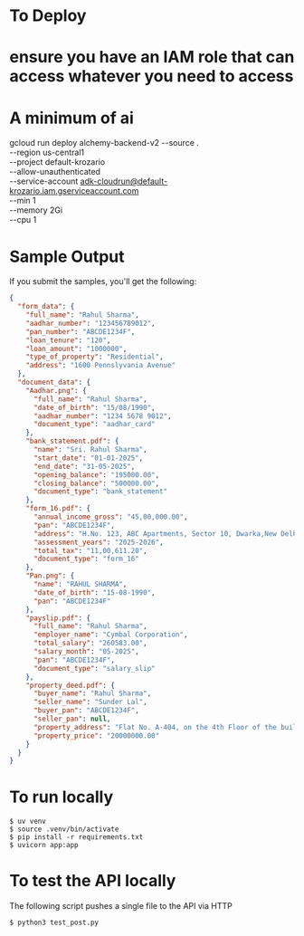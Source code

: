 # To Deploy

# ensure you have an IAM role that can access whatever you need to access
# A minimum of ai

gcloud run deploy alchemy-backend-v2 --source . \
--region us-central1 \
--project default-krozario \
--allow-unauthenticated \
--service-account adk-cloudrun@default-krozario.iam.gserviceaccount.com \
--min 1 \
--memory 2Gi \
--cpu 1

# Sample Output

If you submit the samples, you'll get the following:

```json
{
  "form_data": {
    "full_name": "Rahul Sharma",
    "aadhar_number": "123456789012",
    "pan_number": "ABCDE1234F",
    "loan_tenure": "120",
    "loan_amount": "1000000",
    "type_of_property": "Residential",
    "address": "1600 Pennslyvania Avenue"
  },
  "document_data": {
    "Aadhar.png": {
      "full_name": "Rahul Sharma",
      "date_of_birth": "15/08/1990",
      "aadhar_number": "1234 5678 9012",
      "document_type": "aadhar_card"
    },
    "bank_statement.pdf": {
      "name": "Sri. Rahul Sharma",
      "start_date": "01-01-2025",
      "end_date": "31-05-2025",
      "opening_balance": "195000.00",
      "closing_balance": "500000.00",
      "document_type": "bank_statement"
    },
    "form_16.pdf": {
      "annual_income_gross": "45,00,000.00",
      "pan": "ABCDE1234F",
      "address": "H.No. 123, ABC Apartments, Sector 10, Dwarka,New Delhi, Delhi - 110075",
      "assessment_years": "2025-2026",
      "total_tax": "11,00,611.20",
      "document_type": "form_16"
    },
    "Pan.png": {
      "name": "RAHUL SHARMA",
      "date_of_birth": "15-08-1990",
      "pan": "ABCDE1234F"
    },
    "payslip.pdf": {
      "full_name": "Rahul Sharma",
      "employer_name": "Cymbal Corporation",
      "total_salary": "260583.00",
      "salary_month": "05-2025",
      "pan": "ABCDE1234F",
      "document_type": "salary_slip"
    },
    "property_deed.pdf": {
      "buyer_name": "Rahul Sharma",
      "seller_name": "Sunder Lal",
      "buyer_pan": "ABCDE1234F",
      "seller_pan": null,
      "property_address": "Flat No. A-404, on the 4th Floor of the building known as \"Sunshine Apartments\", located at Sector 75, Noida, District Gautam Budh Nagar, Uttar Pradesh, PIN - 201301",
      "property_price": "20000000.00"
    }
  }
}
```

# To run locally

    $ uv venv
    $ source .venv/bin/activate
    $ pip install -r requirements.txt
    $ uvicorn app:app

# To test the API locally

The following script pushes a single file to the API via HTTP

    $ python3 test_post.py

